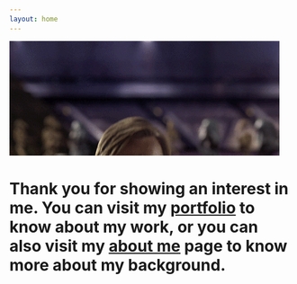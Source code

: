 ```yaml
---
layout: home
---
```


  ![Obi](obi.gif)


# Thank you for showing an interest in me. You can visit my [portfolio](/portfolio/) to know about my work, or you can also visit my [about me](/about-me/) page to know more about my background.